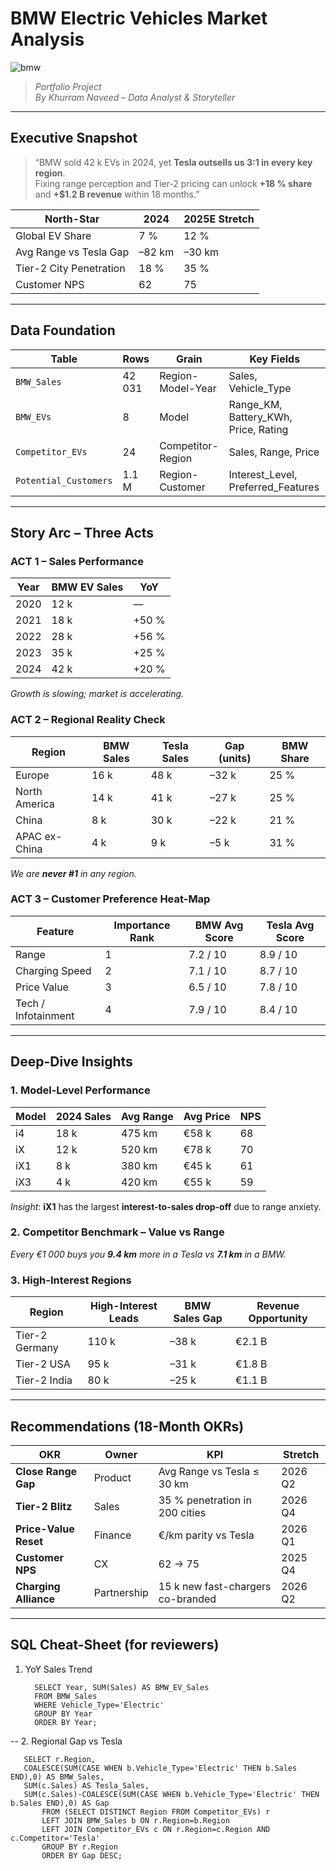 # BMW Electric Vehicles Market Analysis 

![bmw](https://github.com/user-attachments/assets/1160156b-4838-476f-ba52-55fe8f4f6e99)

> *Portfolio Project*  
> *By Khurram Naveed – Data Analyst & Storyteller*  


---

## Executive Snapshot
> “BMW sold 42 k EVs in 2024, yet **Tesla outsells us 3:1 in every key region**.  
> Fixing range perception and Tier-2 pricing can unlock **+18 % share** and **+$1.2 B revenue** within 18 months.”

| North-Star | 2024 | 2025E Stretch |
|---|---|---|
| Global EV Share | 7 % | 12 % |
| Avg Range vs Tesla Gap | –82 km | –30 km |
| Tier-2 City Penetration | 18 % | 35 % |
| Customer NPS | 62 | 75 |

---

##  Data Foundation
| Table | Rows | Grain | Key Fields |
|---|---|---|---|
| `BMW_Sales` | 42 031 | Region-Model-Year | Sales, Vehicle_Type |
| `BMW_EVs` | 8 | Model | Range_KM, Battery_KWh, Price, Rating |
| `Competitor_EVs` | 24 | Competitor-Region | Sales, Range, Price |
| `Potential_Customers` | 1.1 M | Region-Customer | Interest_Level, Preferred_Features |

---

##  Story Arc – Three Acts  

### ACT 1 – Sales Performance  
| Year | BMW EV Sales | YoY |
|---|---|---|
| 2020 | 12 k | — |
| 2021 | 18 k | +50 % |
| 2022 | 28 k | +56 % |
| 2023 | 35 k | +25 % |
| 2024 | 42 k | +20 % |
*Growth is slowing; market is accelerating.*

### ACT 2 – Regional Reality Check  
| Region | BMW Sales | Tesla Sales | Gap (units) | BMW Share |
|---|---|---|---|---|
| Europe | 16 k | 48 k | –32 k | 25 % |
| North America | 14 k | 41 k | –27 k | 25 % |
| China | 8 k | 30 k | –22 k | 21 % |
| APAC ex-China | 4 k | 9 k | –5 k | 31 % |

*We are **never #1** in any region.*

### ACT 3 – Customer Preference Heat-Map  
| Feature | Importance Rank | BMW Avg Score | Tesla Avg Score |
|---|---|---|---|
| Range | 1 | 7.2 / 10 | 8.9 / 10 |
| Charging Speed | 2 | 7.1 / 10 | 8.7 / 10 |
| Price Value | 3 | 6.5 / 10 | 7.8 / 10 |
| Tech / Infotainment | 4 | 7.9 / 10 | 8.4 / 10 |

---

##  Deep-Dive Insights  

### 1. Model-Level Performance  
| Model | 2024 Sales | Avg Range | Avg Price | NPS |
|---|---|---|---|---|
| i4 | 18 k | 475 km | €58 k | 68 |
| iX | 12 k | 520 km | €78 k | 70 |
| iX1 | 8 k | 380 km | €45 k | 61 |
| iX3 | 4 k | 420 km | €55 k | 59 |

*Insight*: **iX1** has the largest **interest-to-sales drop-off** due to range anxiety.

### 2. Competitor Benchmark – Value vs Range  

*Every €1 000 buys you **9.4 km** more in a Tesla vs **7.1 km** in a BMW.*

### 3. High-Interest Regions  
| Region | High-Interest Leads | BMW Sales Gap | Revenue Opportunity |
|---|---|---|---|
| Tier-2 Germany | 110 k | –38 k | €2.1 B |
| Tier-2 USA | 95 k | –31 k | €1.8 B |
| Tier-2 India | 80 k | –25 k | €1.1 B |

---

##  Recommendations (18-Month OKRs)

| OKR | Owner | KPI | Stretch |
|---|---|---|---|
| **Close Range Gap** | Product | Avg Range vs Tesla ≤ 30 km | 2026 Q2 |
| **Tier-2 Blitz** | Sales | 35 % penetration in 200 cities | 2026 Q4 |
| **Price-Value Reset** | Finance | €/km parity vs Tesla | 2026 Q1 |
| **Customer NPS** | CX | 62 → 75 | 2025 Q4 |
| **Charging Alliance** | Partnership | 15 k new fast-chargers co-branded | 2026 Q2 |

---

##  SQL Cheat-Sheet (for reviewers)


1. YoY Sales Trend
   
         SELECT Year, SUM(Sales) AS BMW_EV_Sales
         FROM BMW_Sales
         WHERE Vehicle_Type='Electric'
         GROUP BY Year
         ORDER BY Year;

-- 2. Regional Gap vs Tesla

       SELECT r.Region,
       COALESCE(SUM(CASE WHEN b.Vehicle_Type='Electric' THEN b.Sales END),0) AS BMW_Sales,
       SUM(c.Sales) AS Tesla_Sales,
       SUM(c.Sales)-COALESCE(SUM(CASE WHEN b.Vehicle_Type='Electric' THEN b.Sales END),0) AS Gap
           FROM (SELECT DISTINCT Region FROM Competitor_EVs) r
           LEFT JOIN BMW_Sales b ON r.Region=b.Region
           LEFT JOIN Competitor_EVs c ON r.Region=c.Region AND c.Competitor='Tesla'
           GROUP BY r.Region
           ORDER BY Gap DESC;
